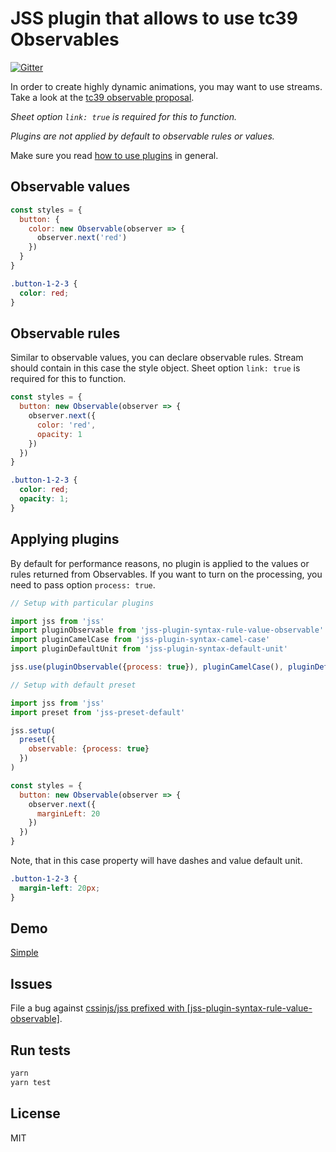 # JSS plugin that allows to use tc39 Observables

[![Gitter](https://badges.gitter.im/JoinChat.svg)](https://gitter.im/cssinjs/lobby)

In order to create highly dynamic animations, you may want to use streams. Take a look at the [tc39 observable proposal](https://github.com/tc39/proposal-observable).

_Sheet option `link: true` is required for this to function._

_Plugins are not applied by default to observable rules or values._

Make sure you read [how to use
plugins](https://github.com/cssinjs/jss/blob/master/docs/setup.md#setup-with-plugins)
in general.

## Observable values

```javascript
const styles = {
  button: {
    color: new Observable(observer => {
      observer.next('red')
    })
  }
}
```

```css
.button-1-2-3 {
  color: red;
}
```

## Observable rules

Similar to observable values, you can declare observable rules. Stream should contain in this case the style object. Sheet option `link: true` is required for this to function.

```javascript
const styles = {
  button: new Observable(observer => {
    observer.next({
      color: 'red',
      opacity: 1
    })
  })
}
```

```css
.button-1-2-3 {
  color: red;
  opacity: 1;
}
```

## Applying plugins

By default for performance reasons, no plugin is applied to the values or rules returned from Observables. If you want to turn on the processing, you need to pass option `process: true`.

```javascript
// Setup with particular plugins

import jss from 'jss'
import pluginObservable from 'jss-plugin-syntax-rule-value-observable'
import pluginCamelCase from 'jss-plugin-syntax-camel-case'
import pluginDefaultUnit from 'jss-plugin-syntax-default-unit'

jss.use(pluginObservable({process: true}), pluginCamelCase(), pluginDefaultUnit())
```

```javascript
// Setup with default preset

import jss from 'jss'
import preset from 'jss-preset-default'

jss.setup(
  preset({
    observable: {process: true}
  })
)
```

```javascript
const styles = {
  button: new Observable(observer => {
    observer.next({
      marginLeft: 20
    })
  })
}
```

Note, that in this case property will have dashes and value default unit.

```css
.button-1-2-3 {
  margin-left: 20px;
}
```

## Demo

[Simple](http://cssinjs.github.io/examples/observables/index.html)

## Issues

File a bug against [cssinjs/jss prefixed with \[jss-plugin-syntax-rule-value-observable\]](https://github.com/cssinjs/jss/issues/new?title=[jss-plugin-syntax-rule-value-observable]%20).

## Run tests

```bash
yarn
yarn test
```

## License

MIT

